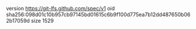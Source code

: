 version https://git-lfs.github.com/spec/v1
oid sha256:098d01c10b957cb97145bd01615c6b9f100d775ea7b12dd487650b062b17059d
size 1529
